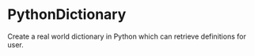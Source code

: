 # PythonDictionary
Create a real world dictionary in Python which can retrieve definitions for user. 

